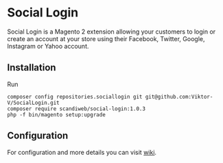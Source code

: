 # Social Login

Social Login is a Magento 2 extension allowing your customers to login or create an account at your store using their Facebook, Twitter, Google, Instagram or Yahoo account.

## Installation

Run
```
composer config repositories.sociallogin git git@github.com:Viktor-V/SocialLogin.git
composer require scandiweb/social-login:1.0.3
php -f bin/magento setup:upgrade
```

## Configuration

For configuration and more details you can visit [wiki](https://github.com/Viktor-V/SocialLogin/wiki).
